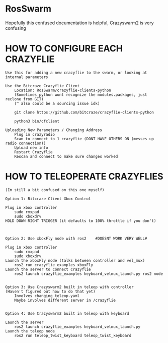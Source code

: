 # RosSwarm
Hopefully this confused documentation is helpful, Crazyswarm2 is very confusing


# HOW TO CONFIGURE EACH CRAZYFLIE
    Use this for adding a new crazyflie to the swarm, or looking at internal parameters

    Use the Bitcraze Crazyflie Client
        Location: RosSwarm/crazyflie-clients-python
        (Sometimes python wont recognize the modules.packages, just reclone from GIT)
        (^ also could be a sourcing issue idk)

        git clone https://github.com/bitcraze/crazyflie-clients-python

        python3 bin/cfclient

    Uploading New Parameters / Changing Address
        Plug in crazyradio
        Scan to connect to 1 crazyflie (DONT HAVE OTHERS ON (messes up radio connection))
        Upload new info
        Restart Crazyflie
        Rescan and connect to make sure changes worked


# HOW TO TELEOPERATE CRAZYFLIES
    (Im still a bit confused on this one myself)

    Option 1: Bitcraze Client Xbox Control

    Plug in xbox controller
        sudo rmxpad
        sudo xboxdrv
    HOLD DOWN RIGHT TRIGGER (it defaults to 100% throttle if you don't)

    

    Option 2: Use xboxFly node with ros2    #DOESNT WORK VERY WELL#
    
    Plug in xbox controller
        sudo rmxpad
        sudo xboxdrv
    Launch the xboxFly node (talks between controller and vel_mux)
        ros2 run crazyflie_examples xboxFly
    Launch the server to connect crazyflie
        ros2 launch crazyflie_examples keyboard_velmux_launch.py ros2 node 
    

    Option 3: Use Crazyswarm2 built in teleop with controller
    (Haven't figured out how to do that yet)
        Involves changing teleop.yaml
        Maybe involves different server in /crazyflie


    Option 4: Use Crazyswarm2 built in teleop with keyboard

    Launch the server
        ros2 launch crazyflie_examples keyboard_velmux_launch.py
    Launch the teleop node
        ros2 run teleop_twist_keyboard teleop_twist_keyboard


#      
    





